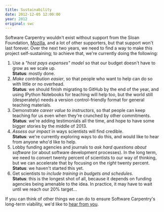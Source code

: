 ```yaml
---
title: Sustainability
date: 2012-12-05 12:00:00
year: 2012
original: swc
---
```

<p>Software Carpentry wouldn't exist without support from the Sloan Foundation, <a href="http://mozilla.org">Mozilla</a>, and a lot of other supporters, but that support won't last forever.  Over the next two years, we need to find a way to make this project self-sustaining; to achieve that, we're currently doing the following:</p>
<ol>
  <li>Use a <em>"host pays expenses" model</em> so that our budget doesn't have to grow as we scale up.<br/><strong>Status</strong>: mostly done.</li>
  <li><em>Make contribution easier</em>, so that people who want to help can do so with little or no overhead.<br/><strong>Status</strong>: we should finish migrating to GitHub by the end of the year, and using IPython Notebooks for teaching will help too, but the world still (desperately) needs a version control-friendly format for general teaching materials.</li>
  <li>Demonstrate <em>career value to instructors</em>, so that people can keep teaching for us even when they're crunched by other commitments.<br/><strong>Status</strong>: we're adding testimonials all the time, and hope to have some bigger stories by the middle of 2013.</li>
  <li><em>Assess our impact</em> in ways scientists will find credible.<br/><strong>Status</strong>: we're currently exploring ways to do this, and would like to hear from anyone who'd like to help.</li>
  <li>Lobby funding agencies and journals to <em>ask hard questions about software</em> (or about software development processes).  In the long term, we need to convert twenty percent of scientists to our way of thinking, but we can accelerate that by focusing on the <em>right</em> twenty percent.<br/><strong>Status</strong>: we haven't started this yet.</li>
  <li>Get scientists to <em>include training in budgets and schedules</em>.<br/><strong>Status</strong>: this is the longest shot of all, because it depends on funding agencies being amenable to the idea.  In practice, it may have to wait until we reach our 20% target...</li>
</ol>
<p>If you can think of other things we can do to ensure Software Carpentry's long-term viability, we'd like to <a href="mailto:{{site.contact}}">hear from you</a>.</p>
